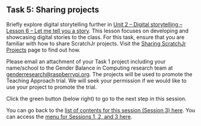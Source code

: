 ## Task 5: Sharing projects
Briefly explore digital storytelling further in [Unit 2 – Digital storytelling – Lesson 6 – Let me tell you a story](http://ncce.io/AbMR3v). This lesson focuses on developing and showcasing digital stories to the class. For this task, ensure that you are familiar with how to share ScratchJr projects. Visit the [Sharing ScratchJr Projects](https://www.scratchjr.org/learn/tips/share-projects) page to find out how.

Please email an attachment of your Task 1 project including your name/school to the Gender Balance in Computing research team at [genderresearch@raspberrypi.org](mailto:genderresearch@raspberrypi.org). The projects will be used to promote the Teaching Approach trial. We will seek your permission if we would like to use your project to promote the trial.

Click the green button (below right) to go to the next step in this session.

You can go back to the [list of contents for this session (Session 3) here](https://projects.raspberrypi.org/en/projects/KS1StorytellingTraining_Session3_GBICi1b).
You can access the [menu for Sessions 1, 2, and 3 here](https://projects.raspberrypi.org/en/pathways/ks1-storytellingtraining-gbici1b).
